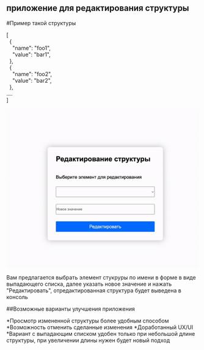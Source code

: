 ## приложение для редактирования структуры

#Пример такой структуры
<p>[<br>&nbsp; {<br>&nbsp; &nbsp; &quot;name&quot;: &quot;foo1&quot;,<br>&nbsp; &nbsp; &quot;value&quot;: &quot;bar1&quot;,<br>&nbsp; },<br>&nbsp; {<br>&nbsp; &nbsp; &quot;name&quot;: &quot;foo2&quot;,<br>&nbsp; &nbsp; &quot;value&quot;: &quot;bar2&quot;,<br>&nbsp; },<br>....<br>]</p>

<img src="./example.gif" alt="фото проекта"/>

Вам предлагается выбрать элемент стукруры по имени в форме в виде выпадающего списка, далее указать новое значение и нажать "Редактировать", отредактированная структура будет выведена в консоль


##Возможные варианты улучшения приложения

*Просмотр измененной структуры более удобным способом
*Возможность отменить сделанные изменения
*Доработанный UX/UI
*Вариант с выпадающим списком удобен только при небольшой длине структуры, при увеличении длины нужен будет новый подход
